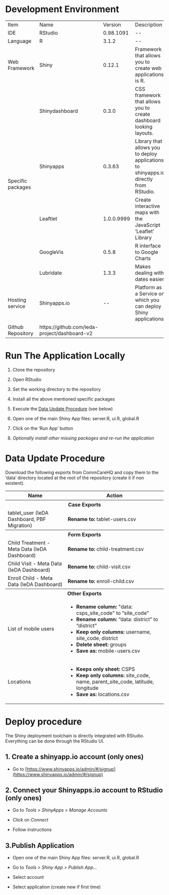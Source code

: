 # Development Environment

<table>
  <tr>
    <td>Item</td>
    <td>Name</td>
    <td>Version</td>
    <td>Description</td>
  </tr>
  <tr>
    <td>IDE</td>
    <td>RStudio</td>
    <td>0.98.1091</td>
    <td>--</td>
  </tr>
  <tr>
    <td>Language</td>
    <td>R</td>
    <td>3.1.2</td>
    <td>--</td>
  </tr>
  <tr>
    <td>Web Framework</td>
    <td>Shiny</td>
    <td>0.12.1</td>
    <td>Framework that allows you to create web applications is R.</td>
  </tr>
  <tr>
    <td rowspan="5">Specific packages</td>
    <td>Shinydashboard</td>
    <td>0.3.0</td>
    <td>CSS framework that allows you to create dashboard looking layouts.</td>
  </tr>
  <tr>
    <td>Shinyapps</td>
    <td>0.3.63</td>
    <td>Library that allows you to deploy applications to shinyapps.io directly from RStudio.</td>
  </tr>
  <tr>
    <td>Leaftlet</td>
    <td>1.0.0.9999</td>
    <td>Create interactive maps with the JavaScript ‘Leaflet’ Library</td>
  </tr>
  <tr>
    <td>GoogleVis</td>
    <td>0.5.8</td>
    <td>R interface to Google Charts</td>
  </tr>
  <tr>
    <td>Lubridate</td>
    <td>1.3.3</td>
    <td>Makes dealing with dates easier</td>
  </tr>
  <tr>
    <td>Hosting service</td>
    <td>Shinyapps.io</td>
    <td>--</td>
    <td>Platform as a Service on which you can deploy Shiny applications.</td>
  </tr>
  <tr>
    <td>Github Repository</td>
    <td>https://github.com/ieda-project/dashboard-v2</td>
    <td></td>
    <td></td>
  </tr>
</table>


# Run The Application Locally

1. Clone the repository

2. Open RStudio

3. Set the working directory to the repository

4. Install all the above mentioned specific packages

5. Execute the [Data Update Procedure](#heading=h.amimpgt6afn5) (see below)

6. Open one of the main Shiny App files: server.R, ui.R, global.R

7. Click on the ‘Run App’ button

8. *Optionally install other missing packages and re-run the application*

# Data Update Procedure

Download the following exports from CommCareHQ and copy them to the ‘data’ directory located at the root of the repository (create it if non existent).

<table>
  <tr>
    <th>Name</th>
    <th>Action</th>
  </tr>
  <tr>
    <th colspan="2">Case Exports</th>
  </tr>
  <tr>
    <td>tablet_user (IeDA Dashboard, PBF Migration)</td>
    <td><b>Rename to:</b> tablet-users.csv</td>
  </tr>
  <tr>
    <th colspan="2">Form Exports</th>
  </tr>
  <tr>
    <td>Child Treatment - Meta Data (IeDA Dashboard)</td>
    <td><b>Rename to:</b> child-treatment.csv</td>
  </tr>
  <tr>
    <td>Child Visit - Meta Data (IeDA Dashboard)</td>
    <td><b>Rename to:</b> child-visit.csv</td>
  </tr>
  <tr>
    <td>Enroll Child - Meta Data (IeDA Dashboard)</td>
    <td><b>Rename to:</b> enroll-child.csv</td>
  </tr>
  <tr>
    <th colspan="2">Other Exports</th>
  </tr>
  <tr>
    <td>List of mobile users</td>
    <td>
      <ul>
        <li><b>Rename column:</b> "data: csps_site_code" to “site_code”<br/></li>
        <li><b>Rename column:</b> “data: district” to “district”</li>
        <li><b>Keep only columns:</b> username, site_code, district</li>
        <li><b>Delete sheet:</b> groups</li>
        <li><b>Save as:</b> mobile-users.csv</li>
      </ul>
    </td>
  </tr>
  <tr>
    <td>Locations</td>
    <td>
      <ul>
        <li><b>Keeps only sheet:</b> CSPS</li>
        <li><b>Keep only columns:</b> site_code, name, parent_site_code, latitude, longitude</li>
        <li><b>Save as:</b> locations.csv</td></li>
      </ul>
  </tr>
</table>


# Deploy procedure

The Shiny deployment toolchain is directly integrated with RStudio. Everything can be done through the RStudio UI.

## 1. Create a shinyapp.io account (only ones)

* Go to [https://www.shinyapps.io/admin/#/signup](https://www.shinyapps.io/admin/#/signup)

## 2. Connect your Shinyapps.io account to RStudio (only ones)

* Go to *Tools > ShinyApps > Manage Accounts*

* Click on *Connect*

* Follow instructions

## 3.Publish Application

* Open one of the main Shiny App files: server.R, ui.R, global.R

* Go to *Tools > Shiny App > Publish App...*

* Select account

* Select application (create new if first time)

